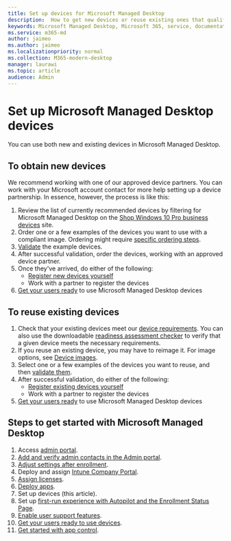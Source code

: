 ```yaml
---
title: Set up devices for Microsoft Managed Desktop 
description:  How to get new devices or reuse existing ones that qualify
keywords: Microsoft Managed Desktop, Microsoft 365, service, documentation
ms.service: m365-md
author: jaimeo
ms.author: jaimeo
ms.localizationpriority: normal
ms.collection: M365-modern-desktop
manager: laurawi
ms.topic: article
audience: Admin
---
```


# Set up Microsoft Managed Desktop devices

You can use both new and existing devices in Microsoft Managed Desktop.

## To obtain new devices

We recommend working with one of our approved device partners. You can work with your Microsoft account contact for more help setting up a device partnership. In essence, however, the process is like this:

1. Review the list of currently recommended devices by filtering for Microsoft Managed Desktop on the [Shop Windows 10 Pro business devices](https://www.microsoft.com/windowsforbusiness/view-all-devices) site.
2. Order one or a few examples of the devices you want to use with a compliant image. Ordering might require [specific ordering steps](../service-description/device-images.md).
3. [Validate](validate-device.md) the example devices.
5. After successful validation, order the devices, working with an approved device partner.
6. Once they've arrived, do either of the following:
    - [Register new devices yourself](register-devices-self.md)
    - Work with a partner to register the devices
7. [Get your users ready](get-started-devices.md) to use Microsoft Managed Desktop devices

## To reuse existing devices

1. Check that your existing devices meet our [device requirements](../service-description/device-requirements.md). You can also use the downloadable [readiness assessment checker](../get-ready/readiness-assessment-downloadable.md) to verify that a given device meets the necessary requirements. 
2. If you reuse an existing device, you may have to reimage it. For image options, see [Device images](../service-description/device-images.md).
3. Select one or a few examples of the devices you want to reuse, and then [validate them](validate-device.md).
4. After successful validation, do either of the following:
    - [Register existing devices yourself](register-reused-devices-self.md)
    - Work with a partner to register the devices
5. [Get your users ready](get-started-devices.md) to use Microsoft Managed Desktop devices

## Steps to get started with Microsoft Managed Desktop

1. Access [admin portal](access-admin-portal.md).
1. [Add and verify admin contacts in the Admin portal](add-admin-contacts.md).
1. [Adjust settings after enrollment](conditional-access.md).
1. Deploy and assign [Intune Company Portal](company-portal.md).
1. [Assign licenses](assign-licenses.md).
1. [Deploy apps](deploy-apps.md).
1. Set up devices (this article).
1. Set up [first-run experience with Autopilot and the Enrollment Status Page](esp-first-run.md).
1. [Enable user support features](enable-support.md).
1. [Get your users ready to use devices](get-started-devices.md).
1. [Get started with app control](get-started-app-control.md).